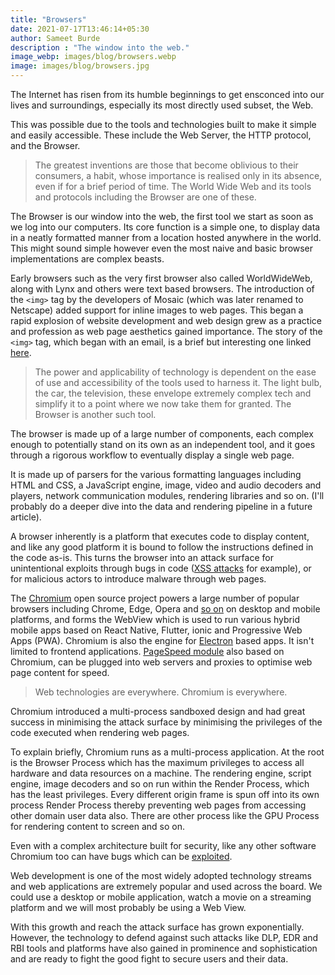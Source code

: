 ```yaml
---
title: "Browsers"
date: 2021-07-17T13:46:14+05:30
author: Sameet Burde
description : "The window into the web."
image_webp: images/blog/browsers.webp
image: images/blog/browsers.jpg
---
```


The Internet has risen from its humble beginnings to get ensconced into our lives and surroundings, especially its most directly used subset, the Web.

This was possible due to the tools and technologies built to make it simple and easily accessible. These include the Web Server, the HTTP protocol, and the Browser.

> The greatest inventions are those that become oblivious to their consumers, a habit, whose importance is realised only in its absence, even if for a brief period of time. The World Wide Web and its tools and protocols including the Browser are one of these. 

The Browser is our window into the web, the first tool we start as soon as we log into our computers. Its core function is a simple one, to display data in a neatly formatted manner from a location hosted anywhere in the world. This might sound simple however even the most naive and basic browser implementations are complex beasts.

Early browsers such as the very first browser also called WorldWideWeb, along with Lynx and others were text based browsers. The introduction of the `<img>` tag by the developers of Mosaic (which was later renamed to Netscape) added support for inline images to web pages. This began a rapid explosion of website development and web design grew as a practice and profession as web page aesthetics gained importance. The story of the `<img>` tag, which began with an email, is a brief but interesting one linked [here](https://thenextweb.com/news/found-the-email-thread-marc-andreessen-proposed-img-html-tag).

> The power and applicability of technology is dependent on the ease of use and accessibility of the tools used to harness it. The light bulb, the car, the television, these envelope extremely complex tech and simplify it to a point where we now take them for granted. The Browser is another such tool.

The browser is made up of a large number of components, each complex enough to potentially stand on its own as an independent tool, and it goes through a rigorous workflow to eventually display a single web page.

It is made up of parsers for the various formatting languages including HTML and CSS, a JavaScript engine, image, video and audio decoders and players, network communication modules, rendering libraries and so on. (I'll probably do a deeper dive into the data and rendering pipeline in a future article).

A browser inherently is a platform that executes code to display content, and like any good platform it is bound to follow the instructions defined in the code as-is. This turns the browser into an attack surface for unintentional exploits through bugs in code ([XSS attacks](https://owasp.org/www-community/attacks/xss/) for example), or for malicious actors to introduce malware through web pages.

The [Chromium](https://www.chromium.org/) open source project powers a large number of popular browsers including Chrome, Edge, Opera and [so on](https://en.wikipedia.org/wiki/Chromium_%28web_browser%29#Browsers_based_on_Chromium) on desktop and mobile platforms, and forms the WebView which is used to run various hybrid mobile apps based on React Native, Flutter, ionic and Progressive Web Apps (PWA). Chromium is also the engine for [Electron](https://www.electronjs.org/apps) based apps. It isn't limited to frontend applications. [PageSpeed module](https://developers.google.com/speed/pagespeed/module) also based on Chromium, can be plugged into web servers and proxies to optimise web page content for speed.

> Web technologies are everywhere. Chromium is everywhere.

Chromium introduced a multi-process sandboxed design and had great success in minimising the attack surface by minimising the privileges of the code executed when rendering web pages.

To explain briefly, Chromium runs as a multi-process application. At the root is the Browser Process which has the maximum privileges to access all hardware and data resources on a machine. The rendering engine, script engine, image decoders and so on run within the Render Process, which has the least privileges. Every different origin frame is spun off into its own process Render Process thereby preventing web pages from accessing other domain user data also. There are other process like the GPU Process for rendering content to screen and so on.

Even with a complex architecture built for security, like any other software Chromium too can have bugs which can be [exploited](https://blog.theori.io/research/escaping-chrome-sandbox/).

Web development is one of the most widely adopted technology streams and web applications are extremely popular and used across the board. We could use a desktop or mobile application, watch a movie on a streaming platform and we will most probably be using a Web View. 

With this growth and reach the attack surface has grown exponentially. However, the technology to defend against such attacks like DLP, EDR and RBI tools and platforms have also gained in prominence and sophistication and are ready to fight the good fight to secure users and their data.
